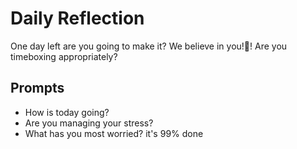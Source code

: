 # Daily Reflection

One day left are you going to make it? We believe in you!💖! Are you timeboxing appropriately?

## Prompts

- How is today going?
- Are you managing your stress?
- What has you most worried?
  it's 99% done
